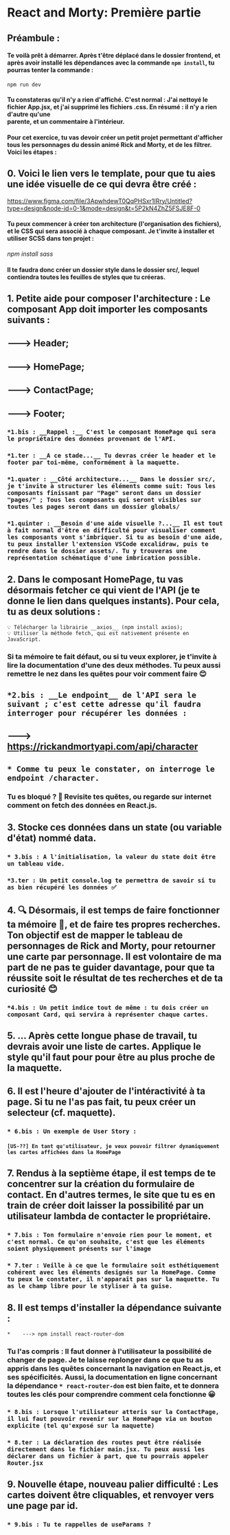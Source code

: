 # React and Morty: Première partie


## __Préambule__ :
#### Te voilà prêt à démarrer. Après t'être déplacé dans le dossier frontend, et après avoir installé les dépendances avec la commande `npm install`, tu pourras tenter la commande :

`npm run dev`

#### Tu constateras qu'il n'y a rien d'affiché. C'est normal : J'ai nettoyé le fichier App.jsx, et j'ai supprimé les fichiers .css. En résumé : il n'y a rien d'autre qu'une <div> parente, et un commentaire à l'intérieur.

#### Pour cet exercice, tu vas devoir créer un petit projet permettant d'afficher tous les personnages du dessin animé Rick and Morty, et de les filtrer. Voici les étapes :

  ## 0. Voici le lien vers le template, pour que tu aies une idée visuelle de ce qui devra être créé :

  https://www.figma.com/file/3ApwhdewT0QqPHSxr1IRry/Untitled?type=design&node-id=0-1&mode=design&t=5P2kN4ZhZ5FSJE8F-0
 
  #### Tu peux commencer à créer ton architecture (l'organisation des fichiers), et le CSS qui sera associé à chaque composant. Je t'invite à installer et utiliser SCSS dans ton projet :

  *npm install sass*

  #### Il te faudra donc créer un dossier style dans le dossier src/, lequel contiendra toutes les feuilles de styles que tu créeras.

  ## 1. Petite aide pour composer l'architecture : Le composant App doit importer les composants suivants :
##    ---> Header;
##    ---> HomePage;
##    ---> ContactPage;
##    ---> Footer;

  ###  `*1.bis : __Rappel :__ C'est le composant HomePage qui sera le propriétaire des données provenant de l'API.`
  ### `*1.ter : __A ce stade...__ Tu devras créer le header et le footer par toi-même, conformément à la maquette.`
  ### `*1.quater : __Côté architecture...__ Dans le dossier src/, je t'invite à structurer les éléments comme suit: Tous les composants finissant par "Page" seront dans un dossier "pages/" ; Tous les composants qui seront visibles sur toutes les pages seront dans un dossier globals/`
  ### `*1.quinter : __Besoin d'une aide visuelle ?...__ Il est tout à fait normal d'être en difficulté pour visualiser comment les composants vont s'imbriquer. Si tu as besoin d'une aide, tu peux installer l'extension VSCode excalidraw, puis te rendre dans le dossier assets/. Tu y trouveras une représentation schématique d'une imbrication possible.` 

  ## 2. Dans le composant HomePage, tu vas désormais fetcher ce qui vient de l'API (je te donne le lien dans quelques instants). Pour cela, tu as deux solutions :
    💡 Télécharger la librairie __axios__ (npm install axios);
    💡 Utiliser la méthode fetch, qui est nativement présente en JavaScript.
  ### Si ta mémoire te fait défaut, ou si tu veux explorer, je t'invite à lire la documentation d'une des deux méthodes. Tu peux aussi remettre le nez dans les quêtes pour voir comment faire 😊

  ##  `*2.bis : __Le endpoint__ de l'API sera le suivant ; c'est cette adresse qu'il faudra interroger pour récupérer les données :`
##    ---> https://rickandmortyapi.com/api/character
  ## `* Comme tu peux le constater, on interroge le endpoint /character.`

  ### Tu es bloqué ? 🧐 Revisite tes quêtes, ou regarde sur internet comment on fetch des données en React.js.

  ## 3. Stocke ces données dans un state (ou variable d'état) nommé data.
  ###   `* 3.bis : A l'initialisation, la valeur du state doit être un tableau vide.`
  ###   `*3.ter : Un petit console.log te permettra de savoir si tu as bien récupéré les données ✅`

  ## 4. 🔍️ Désormais, il est temps de faire fonctionner ta mémoire 🧠, et de faire tes propres recherches. Ton objectif est de mapper le tableau de personnages de Rick and Morty, pour retourner une carte par personnage. Il est volontaire de ma part de ne pas te guider davantage, pour que ta réussite soit le résultat de tes recherches et de ta curiosité 😊
  ###   `*4.bis : Un petit indice tout de même : tu dois créer un composant Card, qui servira à représenter chaque cartes.`

  ## 5. ... Après cette longue phase de travail, tu devrais avoir une liste de cartes. Applique le style qu'il faut pour pour être au plus proche de la maquette.

  ## 6. Il est l'heure d'ajouter de l'intéractivité à ta page. Si tu ne l'as pas fait, tu peux créer un selecteur (cf. maquette). 

  ### `* 6.bis : Un exemple de User Story :`
  #### `[US-??] En tant qu'utilisateur, je veux pouvoir filtrer dynamiquement les cartes affichées dans la HomePage`

  ## 7. Rendus à la septième étape, il est temps de te concentrer sur la création du formulaire de contact. En d'autres termes, le site que tu es en train de créer doit laisser la possibilité par un utilisateur lambda de contacter le propriétaire.
  ### `* 7.bis : Ton formulaire n'envoie rien pour le moment, et c'est normal. Ce qu'on souhaite, c'est que les éléments soient physiquement présents sur l'image`
  ### `* 7.ter : Veille à ce que le formulaire soit esthétiquement cohérent avec les éléments designés sur la HomePage. Comme tu peux le constater, il n'apparaît pas sur la maquette. Tu as le champ libre pour le styliser à ta guise.`

  ## 8. Il est temps d'installer la dépendance suivante :
  `*    ---> npm install react-router-dom`
  ### Tu l'as compris : Il faut donner à l'utilisateur la possibilité de changer de page. Je te laisse replonger dans ce que tu as appris dans les quêtes concernant la navigation en React.js, et ses spécificités. Aussi, la documentation en ligne concernant la dépendance `* react-router-dom` est bien faite, et te donnera toutes les clés pour comprendre comment cela fonctionne 😀
  ### `* 8.bis : Lorsque l'utilisateur atteris sur la ContactPage, il lui faut pouvoir revenir sur la HomePage via un bouton explicite (tel qu'exposé sur la maquette)`
  ### `* 8.ter : La déclaration des routes peut être réalisée directement dans le fichier main.jsx. Tu peux aussi les déclarer dans un fichier à part, que tu pourrais appeler Router.jsx`

  ## 9. Nouvelle étape, nouveau palier difficulté : Les cartes doivent être cliquables, et renvoyer vers une page par id.
  ### `* 9.bis : Tu te rappelles de useParams ?`

